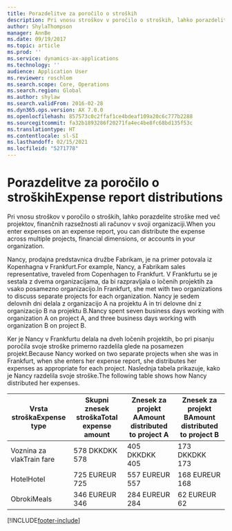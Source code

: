```yaml
---
title: Porazdelitve za poročilo o stroških
description: Pri vnosu stroškov v poročilo o stroških, lahko porazdelite stroške med več projektov, pravnih oseb ali računov v svoji organizaciji.
author: ShylaThompson
manager: AnnBe
ms.date: 09/19/2017
ms.topic: article
ms.prod: ''
ms.service: dynamics-ax-applications
ms.technology: ''
audience: Application User
ms.reviewer: roschlom
ms.search.scope: Core, Operations
ms.search.region: Global
ms.author: shylaw
ms.search.validFrom: 2016-02-28
ms.dyn365.ops.version: AX 7.0.0
ms.openlocfilehash: 857573c0c2ffaf1ce4bdeaf109a20c6c777b2288
ms.sourcegitcommit: fa32b1893286f20271fa4ec4be8fc68bd135f53c
ms.translationtype: HT
ms.contentlocale: sl-SI
ms.lasthandoff: 02/15/2021
ms.locfileid: "5271778"
---
```

# <a name="expense-report-distributions"></a><span data-ttu-id="3cf20-103">Porazdelitve za poročilo o stroških</span><span class="sxs-lookup"><span data-stu-id="3cf20-103">Expense report distributions</span></span>

<span data-ttu-id="3cf20-104">Pri vnosu stroškov v poročilo o stroških, lahko porazdelite stroške med več projektov, finančnih razsežnosti ali računov v svoji organizaciji.</span><span class="sxs-lookup"><span data-stu-id="3cf20-104">When you enter expenses on an expense report, you can distribute the expense across multiple projects, financial dimensions, or accounts in your organization.</span></span>

<span data-ttu-id="3cf20-105">Nancy, prodajna predstavnica družbe Fabrikam, je na primer potovala iz Kopenhagna v Frankfurt.</span><span class="sxs-lookup"><span data-stu-id="3cf20-105">For example, Nancy, a Fabrikam sales representative, traveled from Copenhagen to Frankfurt.</span></span> <span data-ttu-id="3cf20-106">V Frankfurtu se je sestala z dvema organizacijama, da bi razpravljala o ločenih projektih za vsako posamezno organizacijo.</span><span class="sxs-lookup"><span data-stu-id="3cf20-106">In Frankfurt, she met with two organizations to discuss separate projects for each organization.</span></span> <span data-ttu-id="3cf20-107">Nancy je sedem delovnih dni delala z organizacijo A na projektu A in tri delovne dni z organizacijo B na projektu B.</span><span class="sxs-lookup"><span data-stu-id="3cf20-107">Nancy spent seven business days working with organization A on project A, and three business days working with organization B on project B.</span></span>

<span data-ttu-id="3cf20-108">Ker je Nancy v Frankfurtu delala na dveh ločenih projektih, bo pri pisanju poročila svoje stroške primerno razdelila glede na posamezen projekt.</span><span class="sxs-lookup"><span data-stu-id="3cf20-108">Because Nancy worked on two separate projects when she was in Frankfurt, when she enters her expense report, she distributes her expenses as appropriate for each project.</span></span> <span data-ttu-id="3cf20-109">Naslednja tabela prikazuje, kako je Nancy razdelila svoje stroške.</span><span class="sxs-lookup"><span data-stu-id="3cf20-109">The following table shows how Nancy distributed her expenses.</span></span>


| <span data-ttu-id="3cf20-110">Vrsta stroška</span><span class="sxs-lookup"><span data-stu-id="3cf20-110">Expense type</span></span> | <span data-ttu-id="3cf20-111">Skupni znesek stroška</span><span class="sxs-lookup"><span data-stu-id="3cf20-111">Total expense amount</span></span>|<span data-ttu-id="3cf20-112">Znesek za projekt A</span><span class="sxs-lookup"><span data-stu-id="3cf20-112">Amount distributed to project A</span></span>| <span data-ttu-id="3cf20-113">Znesek za projekt B</span><span class="sxs-lookup"><span data-stu-id="3cf20-113">Amount distributed to project B</span></span> |
|--------------|---------------------|-------------------------------|---------------------------------|
|<span data-ttu-id="3cf20-114">Voznina za vlak</span><span class="sxs-lookup"><span data-stu-id="3cf20-114">Train fare</span></span>   |<span data-ttu-id="3cf20-115">578 DKK</span><span class="sxs-lookup"><span data-stu-id="3cf20-115">DKK 578</span></span>              |<span data-ttu-id="3cf20-116">405 DKK</span><span class="sxs-lookup"><span data-stu-id="3cf20-116">DKK 405</span></span>                        |<span data-ttu-id="3cf20-117">173 DKK</span><span class="sxs-lookup"><span data-stu-id="3cf20-117">DKK 173</span></span>                          |
|<span data-ttu-id="3cf20-118">Hotel</span><span class="sxs-lookup"><span data-stu-id="3cf20-118">Hotel</span></span>         |<span data-ttu-id="3cf20-119">725 EUR</span><span class="sxs-lookup"><span data-stu-id="3cf20-119">EUR 725</span></span>              |<span data-ttu-id="3cf20-120">557 EUR</span><span class="sxs-lookup"><span data-stu-id="3cf20-120">EUR 557</span></span>                        |<span data-ttu-id="3cf20-121">168 EUR</span><span class="sxs-lookup"><span data-stu-id="3cf20-121">EUR 168</span></span>                          |
|<span data-ttu-id="3cf20-122">Obroki</span><span class="sxs-lookup"><span data-stu-id="3cf20-122">Meals</span></span>         |<span data-ttu-id="3cf20-123">346 EUR</span><span class="sxs-lookup"><span data-stu-id="3cf20-123">EUR 346</span></span>              |<span data-ttu-id="3cf20-124">284 EUR</span><span class="sxs-lookup"><span data-stu-id="3cf20-124">EUR 284</span></span>                        |<span data-ttu-id="3cf20-125">62 EUR</span><span class="sxs-lookup"><span data-stu-id="3cf20-125">EUR 62</span></span>                           |



[!INCLUDE[footer-include](../includes/footer-banner.md)]